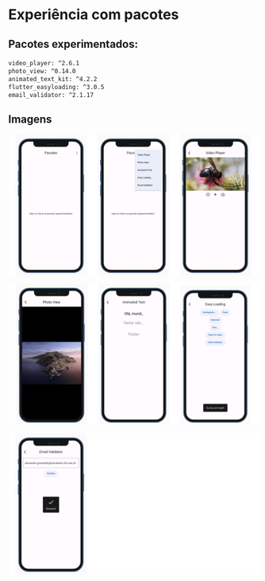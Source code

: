 # Experiência com pacotes

## Pacotes experimentados: 

```
video_player: ^2.6.1
photo_view: ^0.14.0
animated_text_kit: ^4.2.2
flutter_easyloading: ^3.0.5
email_validator: ^2.1.17
```

## Imagens

![screen](/readme/1.png)

![screen](/readme/2.png)

![screen](/readme/3.png)